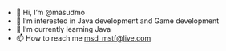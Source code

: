 - 👋 Hi, I’m @masudmo
- 👀 I’m interested in Java development and Game development
- 🌱 I’m currently learning Java
- 📫 How to reach me msd_mstf@live.com
<!--- - 💞️ I’m looking to collaborate on ...--->
<!---
masudmo/masudmo is a ✨ special ✨ repository because its `README.md` (this file) appears on your GitHub profile.
You can click the Preview link to take a look at your changes.
--->
